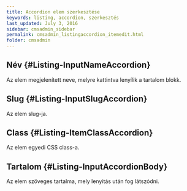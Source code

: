 ```yaml
---
title: Accordion elem szerkesztése
keywords: listing, accordion, szerkesztés
last_updated: July 3, 2016
sidebar: cmsadmin_sidebar
permalink: cmsadmin_listingaccordion_itemedit.html
folder: cmsadmin
---
```


## Név {#Listing-InputNameAccordion}

Az elem megjelenített neve, melyre kattintva lenyílik a tartalom blokk.

## Slug {#Listing-InputSlugAccordion}

Az elem slug-ja.

## Class {#Listing-ItemClassAccordion}

Az elem egyedi CSS class-a.

## Tartalom {#Listing-InputAccordionBody}

Az elem szöveges tartalma, mely lenyitás után fog látszódni.
